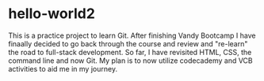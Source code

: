 # hello-world2
This is a practice project to learn Git.
After finishing Vandy Bootcamp I have finaally decided to go back through the course and review and "re-learn" the road to full-stack development. 
So far, I have revisited HTML, CSS, the command line and now Git. My plan is to now utilize codecademy and VCB activities to aid me in my journey. 
